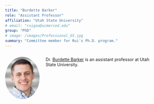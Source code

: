 ```yaml
---
title: "Burdette Barker"
role: "Assistant Professor"
affiliation: "Utah State University"
# email: "ruigao@ucmerced.edu"
group: "PhD"
# image: /images/Professional_GS.jpg
summary: "Committee member for Rui's Ph.D. program."
---
```


<div style="display: flex; align-items: flex-start; gap: 20px; margin-bottom: 20px;">

  <img src="/images/barker-burdette.jpg" alt="Burdette Barker"
       style="width: 140px; height: 140px; object-fit: cover; border-radius: 50%; flex-shrink: 0;">

  <div>
    <p>Dr. <a href="https://engineering.usu.edu/cee/people/faculty/barker-burdette" target="_blank">Burdette Barker</a> is an assistant professor at Utah State University.</p>
  </div>

</div>
